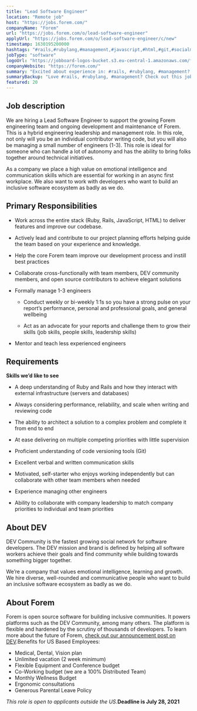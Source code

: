 ```yaml
---
title: "Lead Software Engineer"
location: "Remote job"
host: "https://jobs.forem.com/"
companyName: "Forem"
url: "https://jobs.forem.com/o/lead-software-engineer"
applyUrl: "https://jobs.forem.com/o/lead-software-engineer/c/new"
timestamp: 1630195200000
hashtags: "#rails,#rubylang,#management,#javascript,#html,#git,#socialmedia"
jobType: "software"
logoUrl: "https://jobboard-logos-bucket.s3.eu-central-1.amazonaws.com/forem"
companyWebsite: "https://forem.com/"
summary: "Excited about experience in: #rails, #rubylang, #management? Check out this job post!"
summaryBackup: "Love #rails, #rubylang, #management? Check out this job post!"
featured: 20
---
```


## Job description

We are hiring a Lead Software Engineer to support the growing Forem engineering team and ongoing development and maintenance of Forem. This is a hybrid engineering leadership and management role. In this role, not only will you be an individual contributor writing code, but you will also be managing a small number of engineers (1-3). This role is ideal for someone who can handle a lot of autonomy and has the ability to bring folks together around technical initiatives.

As a company we place a high value on emotional intelligence and communication skills which are essential for working in an async first workplace. We also want to work with developers who want to build an inclusive software ecosystem as badly as we do.

## Primary Responsibilities

*   Work across the entire stack (Ruby, Rails, JavaScript, HTML) to deliver features and improve our codebase.
    
*   Actively lead and contribute to our project planning efforts helping guide the team based on your experience and knowledge.
    
*   Help the core Forem team improve our development process and instill best practices
    
*   Collaborate cross-functionally with team members, DEV community members, and open source contributors to achieve elegant solutions
    
*   Formally manage 1-3 engineers
    *   Conduct weekly or bi-weekly 1:1s so you have a strong pulse on your report’s performance, personal and professional goals, and general wellbeing
        
    *   Act as an advocate for your reports and challenge them to grow their skills (job skills, people skills, leadership skills)
        
*   Mentor and teach less experienced engineers
    

## Requirements

**Skills we’d like to see**

*   A deep understanding of Ruby and Rails and how they interact with external infrastructure (servers and databases)
    
*   Always considering performance, reliability, and scale when writing and reviewing code
    
*   The ability to architect a solution to a complex problem and complete it from end to end
    
*   At ease delivering on multiple competing priorities with little supervision
    
*   Proficient understanding of code versioning tools (Git)
    
*   Excellent verbal and written communication skills
    
*   Motivated, self-starter who enjoys working independently but can collaborate with other team members when needed
    
*   Experience managing other engineers
    
*   Ability to collaborate with company leadership to match company priorities to individual and team priorities
    

## About DEV

DEV Community is the fastest growing social network for software developers. The DEV mission and brand is defined by helping all software workers achieve their goals and find community while building towards something bigger together.

We’re a company that values emotional intelligence, learning and growth. We hire diverse, well-rounded and communicative people who want to build an inclusive software ecosystem as badly as we do.

## About Forem

Forem is open source software for building inclusive communities. It powers platforms such as the DEV Community, among many others. The platform is flexible and hardened by the scrutiny of thousands of developers. To learn more about the future of Forem, [check out our announcement post on DEV](https://dev.to/devteam/for-empowering-community-2k6h).Benefits for US Based Employees:

*   Medical, Dental, Vision plan
*   Unlimited vacation (2 week minimum)
*   Flexible Equipment and Conference budget
*   Co-Working budget (we are a 100% Distributed Team)
*   Monthly Wellness Budget
*   Ergonomic consultations
*   Generous Parental Leave Policy

_This role is open to applicants outside the US._**Deadline is July 28, 2021**
